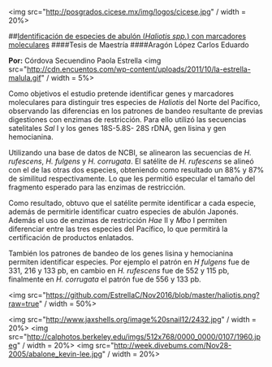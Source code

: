 <img src="http://posgrados.cicese.mx/img/logos/cicese.jpg" / width = 20%>

##[Identificación de especies de abulón (*Haliotis spp.*) con marcadores moleculares](http://tesis.ipn.mx/jspui/handle/123456789/13139)
####Tesis de Maestría
####Aragón López Carlos Eduardo

**Por:** Córdova Secuendino Paola Estrella 
<img src="http://cdn.encuentos.com/wp-content/uploads/2011/10/la-estrella-malula.gif" / width = 5%>


Como objetivos el estudio pretende identificar genes y marcadores moleculares para distinguir tres especies de *Haliotis* del Norte del Pacífico, observando las diferencias en los patrones de bandeo resultante de previas digestiones con enzimas de restricción. Para ello utilizó las secuencias satelitales *Sal* l y los genes 18S-5.8S- 28S rDNA, gen  lisina y gen hemocianina.

Utilizando una base de datos de NCBI, se alinearon las secuencias de *H. rufescens*, *H. fulgens* y *H. corrugata*. El satélite de *H. rufescens* se alineó con el de las otras dos especies, obteniendo como resultado un 88% y 87% de similitud respectivamente. Lo que les permitió especular el tamaño del fragmento esperado para las enzimas de restricción.

Como resultado, obtuvo que el satélite permite identificar a cada especie, además de permitirle identificar cuatro especies de abulón Japonés. Además el uso de enzimas de restricción *Hae* II y *Mbo* I permiten diferenciar entre las tres especies del Pacífico, lo que permitirá la certificación de productos enlatados. 

También los patrones de bandeo de los genes lisina y  hemocianina permiten identificar especies. Por ejemplo el patrón en *H fulgens* fue de 331, 216 y 133 pb, en cambio en *H. rufescens* fue de 552 y 115 pb, finalmente en *H. corrugata* el patrón fue de 556 y 133 pb.

<img src="https://github.com/EstrellaC/Nov2016/blob/master/haliotis.png?raw=true" / width = 50%>

<img src="http://www.jaxshells.org/image%20snail12/2432.jpg" / width = 20%>
<img src="http://calphotos.berkeley.edu/imgs/512x768/0000_0000/0107/1960.jpeg" / width = 20%>
<img src="http://week.divebums.com/Nov28-2005/abalone_kevin-lee.jpg" / width = 20%>
